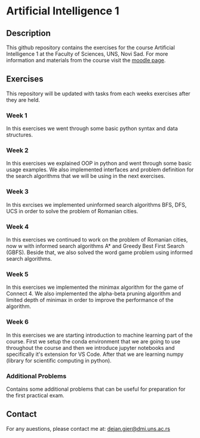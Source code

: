 # Artificial Intelligence 1

## Description

This github repository contains the exercises for the course Artificial Intelligence 1 at the Faculty of Sciences, UNS, Novi Sad.
For more information and materials from the course visit the 
[moodle page](https://moodle.pmf.uns.ac.rs/course/view.php?id=1631).

## Exercises

This repository will be updated with tasks from each weeks exercises after they are held.

### Week 1

In this exercises we went through some basic python syntax and data structures.

### Week 2

In this exercises we explained OOP in python and went through some basic usage examples. We also implemented interfaces and problem definition for the search
algorithms that we will be using in the next exercises.

### Week 3

In this exrcises we implemented uninformed search algorithms BFS, DFS, UCS in order to solve the problem of Romanian cities.

### Week 4
In this exercises we continued to work on the problem of Romanian cities, now w
with informed search algorithms A* and Greedy Best First Search (GBFS).
Beside that, we also solved the word game problem using informed search algorithms.

### Week 5
In this exercises we implemented the minimax algorithm for the game of Connect 4. We also implemented the alpha-beta pruning algorithm and limited depth of minimax in order to improve the performance of the algorithm.

### Week 6
In this exercises we are starting introduction to machine learning part of the course. 
First we setup the conda environment that we are going to use throughout the course and then we introduce jupyter notebooks and specifically it's extension for VS Code. After that we are learning numpy (library for scientific computing in python).

### Additional Problems

Contains some additional problems that can be useful for preparation for the first practical exam.

## Contact

For any auestions, please contact me at: [dejan.gjer@dmi.uns.ac.rs](mailto:dejan.gjer@dmi.uns.ac.rs)